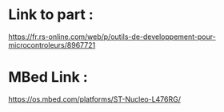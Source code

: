# Link to part :
https://fr.rs-online.com/web/p/outils-de-developpement-pour-microcontroleurs/8967721

# MBed Link :
https://os.mbed.com/platforms/ST-Nucleo-L476RG/
